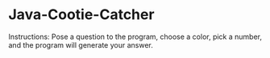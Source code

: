 # Java-Cootie-Catcher

Instructions: 
Pose a question to the program, choose a color, pick a number, and the program will generate your answer.
